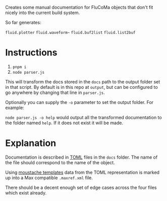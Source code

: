 Creates some manual documentation for FluCoMa objects that don't fit nicely into the current build system.

So far generates:

`fluid.plotter`
`fluid.waveform~`
`fluid.buf2list`
`fluid.list2buf`

# Instructions

1. `pnpm i`
2. `node parser.js`

This will transform the docs stored in the `docs` path to the output folder set in that script. By default is in this repo at `output`, but can be configured to go anywhere by changing that line in `parser.js`.

Optionally you can supply the `-o` parameter to set the output folder. For example:

`node parser.js -o help` would output all the transformed documentation to the folder named `help`. If it does not exist it will be made.

# Explanation

Documentation is described in [TOML](https://toml.io/en/) files in the `docs` folder. The name of the file should correspond to the name of the object.

Using [moustache templates](https://github.com/janl/mustache.js/) data from the TOML representation is marked up into a Max compatible `.maxref.xml` file.

There should be a decent enough set of edge cases across the four files which exist already.